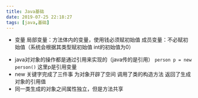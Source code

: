 ```yaml
---
title: Java基础
date: 2019-07-25 22:18:27
tags: [java,基础]
---
```

- 变量
局部变量：方法体内的变量，使用钱必须赋初始值
成员变量：不必赋初始值（系统会根据其类型赋初始值 int的初始值为0）
<!--more-->
- java对对象的操作都是通过引用来实现的（java传的是引用）
`person p = new person()`
这里p是引用变量
- new 关键字完成了三件事
    为对象开辟了空间
    调用了类的构造方法
    返回了生成对象的引用值
- 同一类生成的对象之间属性独立，但是方法共享

